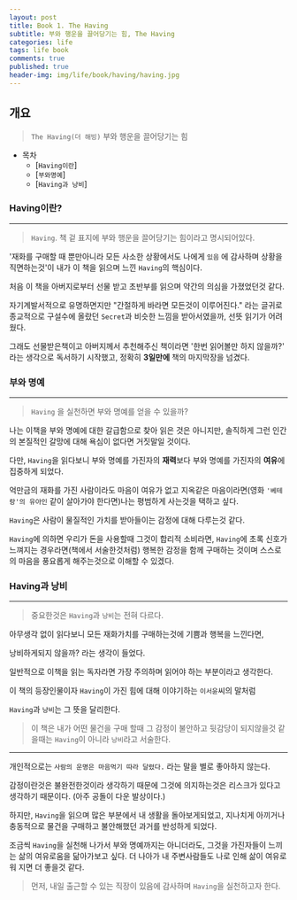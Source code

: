 ```yaml
---
layout: post
title: Book 1. The Having
subtitle: 부와 행운을 끌어당기는 힘, The Having
categories: life
tags: life book
comments: true
published: true
header-img: img/life/book/having/having.jpg
---
```


## 개요
> `The Having(더 해빙)` 부와 행운을 끌어당기는 힘

-   목차
    - [`Having이란`]
    - [`부와명예`]       
    - [`Having과 낭비`]

### Having이란?

---

> `Having`. 책 겉 표지에 부와 행운을 끌어당기는 힘이라고 명시되어있다.

'재화를 구매할 때 뿐만아니라 모든 사소한 상황에서도 나에게 `있음` 에 감사하며 상황을 직면하는것'이 내가 이 책을 읽으며 느낀 `Having`의 핵심이다.

처음 이 책을 아버지로부터 선물 받고 초반부를 읽으며 약간의 의심을 가졌었던것 같다.

자기계발서적으로 유명하면지만 "간절하게 바라면 모든것이 이루어진다." 라는 글귀로 종교적으로 구설수에 올랐던 `Secret`과 비슷한 느낌을 받아서였을까, 선뜻 읽기가 어려웠다.

그래도 선물받은책이고 아버지께서 추천해주신 책이라면 '한번 읽어볼만 하지 않을까?' 라는 생각으로 독서하기 시작했고, 정확히 **3일만에** 책의 마지막장을 넘겼다.


### 부와 명예

---

> `Having` 을 실천하면 부와 명예를 얻을 수 있을까?

나는 이책을 부와 명예에 대한 갈급함으로 찾아 읽은 것은 아니지만, 솔직하게 그런 인간의 본질적인 갈망에 대해 욕심이 없다면 거짓말일 것이다.

다만, `Having`을 읽다보니 부와 명예를 가진자의 **재력**보다 부와 명예를 가진자의 **여유**에 집중하게 되었다. 

억만금의 재화를 가진 사람이라도 마음이 여유가 없고 지옥같은 마음이라면(영화 `'베테랑'의 유아인` 같이 살아가야 한다면)나는 평범하게 사는것을 택하고 싶다.

`Having`은 사람이 물질적인 가치를 받아들이는 감정에 대해 다루는것 같다.

`Having`에 의하면 우리가 돈을 사용할때 그것이 합리적 소비라면, `Having`에 초록 신호가 느껴지는 경우라면(책에서 서술한것처럼) 행복한 감정을 함께 구매하는 것이며 스스로의 마음을 풍요롭게 해주는것으로 이해할 수 있겠다.




### Having과 낭비

---

> 중요한것은 `Having`과 `낭비`는 전혀 다르다.

아무생각 없이 읽다보니 모든 재화가치를 구매하는것에 기쁨과 행복을 느낀다면,

낭비하게되지 않을까? 라는 생각이 들었다.

일반적으로 이책을 읽는 독자라면 가장 주의하며 읽어야 하는 부분이라고 생각한다.


이 책의 등장인물이자 `Having`이 가진 힘에 대해 이야기하는 `이서윤`씨의 말처럼

`Having`과 `낭비`는 그 뜻을 달리한다. 

> 이 책은 내가 어떤 물건을 구매 할때 그 감정이 불안하고 뒷감당이 되지않을것 같을때는 `Having`이 아니라 `낭비`라고 서술한다.


---

개인적으로는 `사람의 운명은 마음먹기 따라 달렸다.` 라는 말을 별로 좋아하지 않는다.

감정이란것은 불완전한것이라 생각하기 때문에 그것에 의지하는것은 리스크가 있다고 생각하기 때문이다. (아주 공돌이 다운 발상이다.)

하지만, `Having`을 읽으며 많은 부분에서 내 생활을 돌아보게되었고, 지나치게 아끼거나 충동적으로 물건을 구매하고 불안해했던 과거를 반성하게 되었다.

조금씩 `Having`을 실천해 나가서 부와 명예까지는 아니더라도, 그것을 가진자들이 느끼는 삶의 여유로움을 닮아가보고 싶다. 더 나아가 내 주변사람들도 나로 인해 삶이 여유로워 지면 더 좋을것 같다.

> 먼저, 내일 출근할 수 있는 직장이 있음에 감사하며 `Having`을 실천하고자 한다.

